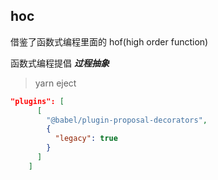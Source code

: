 ## hoc
借鉴了函数式编程里面的 hof(high order function)

函数式编程提倡 ***过程抽象***

> yarn eject

```json
"plugins": [
      [
        "@babel/plugin-proposal-decorators",
        {
          "legacy": true
        }
      ]
    ]
```